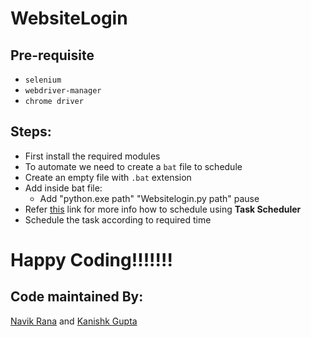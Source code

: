 # WebsiteLogin

## Pre-requisite
- `selenium`
- `webdriver-manager`
- `chrome driver`

## Steps:

- First install the required modules
- To automate we need to create a `bat` file to schedule
- Create an empty file with `.bat` extension
- Add inside bat file:
    - Add "python.exe path" "Websitelogin.py path" pause
- Refer [this](https://towardsdatascience.com/automate-your-python-scripts-with-task-scheduler-661d0a40b279) link for more info how to schedule using **Task Scheduler**
- Schedule the task according to required time

# Happy Coding!!!!!!!

## Code maintained By:

[Navik Rana](https://github.com/navik03)  and [Kanishk Gupta](https://github.com/gkanishk)
